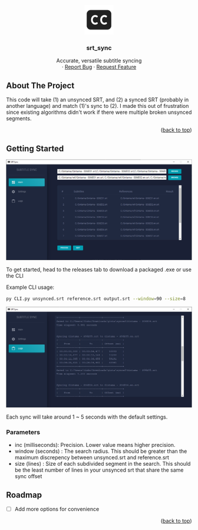 <!-- Improved compatibility of back to top link: See: https://github.com/othneildrew/Best-README-Template/pull/73 -->
<a name="readme-top"></a>
<!--
*** Thanks for checking out the Best-README-Template. If you have a suggestion
*** that would make this better, please fork the repo and create a pull request
*** or simply open an issue with the tag "enhancement".
*** Don't forget to give the project a star!
*** Thanks again! Now go create something AMAZING! :D
-->



<!-- PROJECT SHIELDS -->
<!--
*** I'm using markdown "reference style" links for readability.
*** Reference links are enclosed in brackets [ ] instead of parentheses ( ).
*** See the bottom of this document for the declaration of the reference variables
*** for contributors-url, forks-url, etc. This is an optional, concise syntax you may use.
*** https://www.markdownguide.org/basic-syntax/#reference-style-links
-->



<!-- PROJECT LOGO -->
<br />
<div align="center">
  <a href="https://github.com/jkim2492/srt_sync">
      <img src="https://github.com/jkim2492/srt_sync/blob/master/images/icon.png?raw=True" alt="icon" width="80" height="80">
  </a>

<h3 align="center">srt_sync</h3>

  <p align="center">
    Accurate, versatile subtitle syncing
    <br />    ·
    <a href="https://github.com/jkim2492/srt_sync/issues">Report Bug</a>
    ·
    <a href="https://github.com/jkim2492/srt_sync/issues">Request Feature</a>
  </p>
</div>

<!-- ABOUT THE PROJECT -->
## About The Project

This code will take (1) an unsynced SRT, and (2) a synced SRT (probably in another language) and match (1)'s sync to (2). I made this out of frustration since existing algorithms didn't work if there were multiple broken unsynced segments. 

<p align="right">(<a href="#readme-top">back to top</a>)</p>


<!-- GETTING STARTED -->
## Getting Started

 ![Screenshot](https://github.com/jkim2492/srt_sync/blob/master/images/screen1.png?raw=true)

To get started, head to the releases tab to download a packaged .exe or use the CLI

Example CLI usage:

   ```sh
   py CLI.py unsynced.srt reference.srt output.srt --window=90 --size=8
   ```

 ![Screenshot](https://github.com/jkim2492/srt_sync/blob/master/images/screen2.png?raw=true)


Each sync will take around 1 ~ 5 seconds with the default settings.

### Parameters
- inc (milliseconds): Precision. Lower value means higher precision.
- window (seconds) : The search radius. This should be greater than the maximum discrepency between unsynced.srt and reference.srt
- size (lines) : Size of each subdivided segment in the search. This should be the least number of lines in your unsynced srt that share the same sync offset


<!-- ROADMAP -->
## Roadmap

- [ ] Add more options for convenience

<p align="right">(<a href="#readme-top">back to top</a>)</p>


 
<!-- MARKDOWN LINKS & IMAGES -->
<!-- https://www.markdownguide.org/basic-syntax/#reference-style-links -->
[contributors-shield]: https://img.shields.io/github/contributors/github_username/repo_name.svg?style=for-the-badge
[contributors-url]: https://github.com/github_username/repo_name/graphs/contributors
[forks-shield]: https://img.shields.io/github/forks/github_username/repo_name.svg?style=for-the-badge
[forks-url]: https://github.com/github_username/repo_name/network/members
[stars-shield]: https://img.shields.io/github/stars/github_username/repo_name.svg?style=for-the-badge
[stars-url]: https://github.com/github_username/repo_name/stargazers
[issues-shield]: https://img.shields.io/github/issues/github_username/repo_name.svg?style=for-the-badge
[issues-url]: https://github.com/github_username/repo_name/issues
[license-shield]: https://img.shields.io/github/license/github_username/repo_name.svg?style=for-the-badge
[license-url]: https://github.com/github_username/repo_name/blob/master/LICENSE.txt
[linkedin-shield]: https://img.shields.io/badge/-LinkedIn-black.svg?style=for-the-badge&logo=linkedin&colorB=555
[linkedin-url]: https://linkedin.com/in/linkedin_username
[product-screenshot]: images/screenshot.png
[Next.js]: https://img.shields.io/badge/next.js-000000?style=for-the-badge&logo=nextdotjs&logoColor=white
[Next-url]: https://nextjs.org/
[React.js]: https://img.shields.io/badge/React-20232A?style=for-the-badge&logo=react&logoColor=61DAFB
[React-url]: https://reactjs.org/
[Vue.js]: https://img.shields.io/badge/Vue.js-35495E?style=for-the-badge&logo=vuedotjs&logoColor=4FC08D
[Vue-url]: https://vuejs.org/
[Angular.io]: https://img.shields.io/badge/Angular-DD0031?style=for-the-badge&logo=angular&logoColor=white
[Angular-url]: https://angular.io/
[Svelte.dev]: https://img.shields.io/badge/Svelte-4A4A55?style=for-the-badge&logo=svelte&logoColor=FF3E00
[Svelte-url]: https://svelte.dev/
[Laravel.com]: https://img.shields.io/badge/Laravel-FF2D20?style=for-the-badge&logo=laravel&logoColor=white
[Laravel-url]: https://laravel.com
[Bootstrap.com]: https://img.shields.io/badge/Bootstrap-563D7C?style=for-the-badge&logo=bootstrap&logoColor=white
[Bootstrap-url]: https://getbootstrap.com
[JQuery.com]: https://img.shields.io/badge/jQuery-0769AD?style=for-the-badge&logo=jquery&logoColor=white
[JQuery-url]: https://jquery.com 
